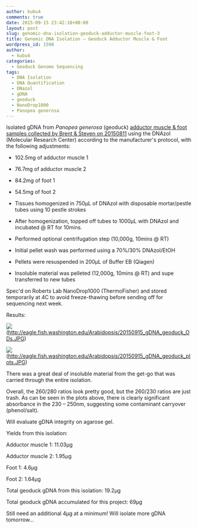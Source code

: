 ```yaml
---
author: kubu4
comments: true
date: 2015-09-15 23:42:18+00:00
layout: post
slug: genomic-dna-isolation-geoduck-adductor-muscle-foot-3
title: Genomic DNA Isolation – Geoduck Adductor Muscle & Foot
wordpress_id: 1598
author:
  - kubu4
categories:
  - Geoduck Genome Sequencing
tags:
  - DNA Isolation
  - DNA Quantification
  - DNazol
  - gDNA
  - geoduck
  - NanoDrop1000
  - Panopea generosa
---
```


Isolated gDNA from _Panopea generosa_ (geoduck) [adductor muscle & foot samples collected by Brent & Steven on 20150811](https://onsnetwork.org/halfshell/2015/08/11/big-day-big-clam/) using the DNAzol (Molecular Research Center) according to the manufacturer's protocol, with the following adjustments:




    
  * 102.5mg of adductor muscle 1

    
  * 76.7mg of adductor muscle 2

    
  * 84.2mg of foot 1

    
  * 54.5mg of foot 2

    
  * Tissues homogenized in 750μL of DNAzol with disposable mortar/pestle tubes using 10 pestle strokes

    
  * After homogenization, topped off tubes to 1000μL with DNAzol and incubated @ RT for 10mins.

    
  * Performed optional centrifugation step (10,000g, 10mins @ RT)

    
  * Initial pellet wash was performed using a 70%/30% DNAzol/EtOH

    
  * Pellets were resuspended in 200μL of Buffer EB (Qiagen)

    
  * Insoluble material was pelleted (12,000g, 10mins @ RT) and supe transferred to new tubes



Spec'd on Roberts Lab NanoDrop1000 (ThermoFisher) and stored temporarily at 4C to avoid freeze-thawing before sending off for sequencing next week.



Results:

![](https://eagle.fish.washington.edu/Arabidopsis/20150915_gDNA_geoduck_ODs.JPG)(http://eagle.fish.washington.edu/Arabidopsis/20150915_gDNA_geoduck_ODs.JPG)



![](https://eagle.fish.washington.edu/Arabidopsis/20150915_gDNA_geoduck_plots.JPG)(http://eagle.fish.washington.edu/Arabidopsis/20150915_gDNA_geoduck_plots.JPG)



There was a great deal of insoluble material from the get-go that was carried through the entire isolation.

Overall, the 260/280 ratios look pretty good, but the 260/230 ratios are just trash. As can be seen in the plots above, there is clearly significant absorbance in the 230 – 250nm, suggesting some contaminant carryover (phenol/salt).

Will evaluate gDNA integrity on agarose gel.

Yields from this isolation:

Adductor muscle 1: 11.03μg

Adductor muscle 2: 1.95μg

Foot 1: 4.6μg

Foot 2: 1.64μg



Total geoduck gDNA from this isolation: 19.2μg



Total geoduck gDNA accumulated for this project: 69μg

Still need an additional 4μg at a minimum! Will isolate more gDNA tomorrow...
